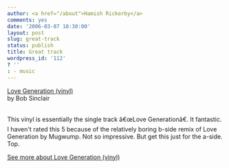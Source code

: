 ```yaml
---
author: <a href="/about">Hamish Rickerby</a>
comments: yes
date: '2006-03-07 18:30:00'
layout: post
slug: great-track
status: publish
title: Great track
wordpress_id: '112'
? ''
: - music
---
```


<div>
<div><a href="http://www.allconsuming.net/item/view/457726">Love Generation (vinyl)</a></div>
<div>by Bob Sinclair</div>
 
<div>

This vinyl is essentially the single track â€œLove Generationâ€.  It fantastic.  I haven't rated this 5 because of the relatively boring b-side remix of Love Generation by Mugwump.  Not so impressive.  But get this just for the a-side.  Top.

</div>
<div><a href="http://www.allconsuming.net/person/rickerbh/457726">
See more about Love Generation (vinyl)</a></div>
</div>
